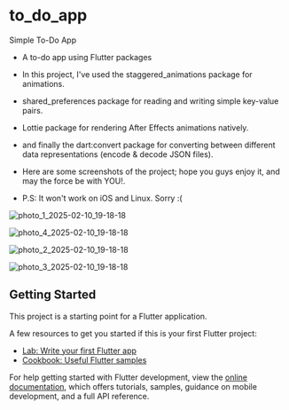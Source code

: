 # to_do_app

Simple To-Do App

- A to-do app using Flutter packages

- In this project, I've used the staggered_animations package for animations.

- shared_preferences package for reading and writing simple key-value pairs.

- Lottie package for rendering After Effects animations natively.

- and finally the dart:convert package for converting between different data representations (encode & decode JSON files).

- Here are some screenshots of the project; hope you guys enjoy it, and may the force be with YOU!.

- P.S: It won't work on iOS and Linux. Sorry :(

![photo_1_2025-02-10_19-18-18](https://github.com/user-attachments/assets/cbd7b24e-3fb4-4c8c-8f54-8a63219691b3)



![photo_4_2025-02-10_19-18-18](https://github.com/user-attachments/assets/1d871c1b-1d11-41a0-a1ef-1fc11f37d6c5)



![photo_2_2025-02-10_19-18-18](https://github.com/user-attachments/assets/f4dbc0e1-8eef-43a1-8477-de219c257ac6)



![photo_3_2025-02-10_19-18-18](https://github.com/user-attachments/assets/fadbcb64-cb0e-46e6-a8d9-f9342c3eaf47)




## Getting Started

This project is a starting point for a Flutter application.

A few resources to get you started if this is your first Flutter project:

- [Lab: Write your first Flutter app](https://docs.flutter.dev/get-started/codelab)
- [Cookbook: Useful Flutter samples](https://docs.flutter.dev/cookbook)

For help getting started with Flutter development, view the
[online documentation](https://docs.flutter.dev/), which offers tutorials,
samples, guidance on mobile development, and a full API reference.
